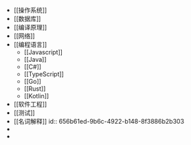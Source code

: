 - [[操作系统]]
- [[数据库]]
- [[编译原理]]
- [[网络]]
- [[编程语言]]
	- [[Javascript]]
	- [[Java]]
	- [[C#]]
	- [[TypeScript]]
	- [[Go]]
	- [[Rust]]
	- [[Kotlin]]
- [[软件工程]]
- [[测试]]
- [[名词解释]]
  id:: 656b61ed-9b6c-4922-b148-8f3886b2b303
-
-